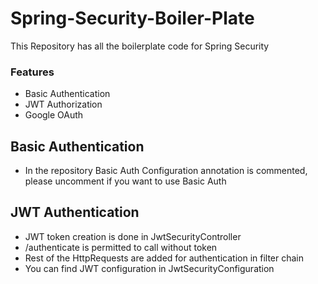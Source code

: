 # Spring-Security-Boiler-Plate
This Repository has all the boilerplate code for Spring Security

### Features

- Basic Authentication
- JWT Authorization
- Google OAuth

## Basic Authentication

- In the repository Basic Auth Configuration annotation is commented, please uncomment if you want to use Basic Auth


## JWT Authentication

- JWT token creation is done in JwtSecurityController
- /authenticate is permitted to call without token
- Rest of the HttpRequests are added for authentication in filter chain
- You can find JWT configuration in JwtSecurityConfiguration


